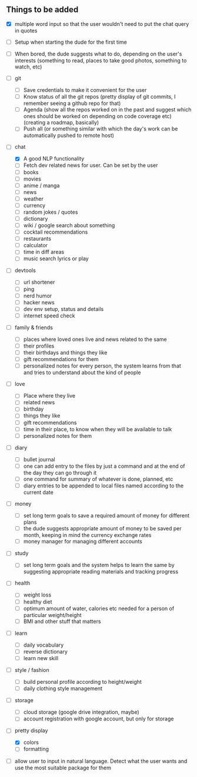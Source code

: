 ## Things to be added

- [x] multiple word input so that the user wouldn't need to put the chat query in quotes

- [ ] Setup when starting the dude for the first time

- [ ] When bored, the dude suggests what to do, depending on the user's interests (something to read, places to take good photos, something to watch, etc)

- [ ] git
  - [ ] Save credentials to make it convenient for the user
  - [ ] Know status of all the git repos (pretty display of git commits, I remember seeing a github repo for that)
  - [ ] Agenda (show all the repos worked on in the past and suggest which ones should be worked on depending on code coverage etc) (creating a roadmap, basically)
  - [ ] Push all (or something similar with which the day's work can be automatically pushed to remote host)

- [ ] chat
  - [x] A good NLP functionality
  - [ ] Fetch dev related news for user. Can be set by the user
  - [ ] books
  - [ ] movies
  - [ ] anime / manga
  - [ ] news
  - [ ] weather
  - [ ] currency
  - [ ] random jokes / quotes
  - [ ] dictionary
  - [ ] wiki / google search about something
  - [ ] cocktail recommendations
  - [ ] restaurants
  - [ ] calculator
  - [ ] time in diff areas
  - [ ] music search lyrics or play

- [ ] devtools
  - [ ] url shortener
  - [ ] ping
  - [ ] nerd humor
  - [ ] hacker news
  - [ ] dev env setup, status and details
  - [ ] internet speed check

- [ ] family & friends
  - [ ] places where loved ones live and news related to the same
  - [ ] their profiles
  - [ ] their birthdays and things they like
  - [ ] gift recommendations for them
  - [ ] personalized notes for every person, the system learns from that and tries to understand about the kind of people

- [ ] love
  - [ ] Place where they live
  - [ ] related news
  - [ ] birthday
  - [ ] things they like
  - [ ] gift recommendations
  - [ ] time in their place, to know when they will be available to talk
  - [ ] personalized notes for them

- [ ] diary
  - [ ] bullet journal
  - [ ] one can add entry to the files by just a command and at the end of the day they can go through it
  - [ ] one command for summary of whatever is done, planned, etc
  - [ ] diary entries to be appended to local files named according to the current date

- [ ] money
  - [ ] set long term goals to save a required amount of money for different plans
  - [ ] the dude suggests appropriate amount of money to be saved per month, keeping in mind the currency exchange rates
  - [ ] money manager for managing different accounts

- [ ] study
  - [ ] set long term goals and the system helps to learn the same by suggesting appropriate reading materials and tracking progress

- [ ] health
  - [ ] weight loss
  - [ ] healthy diet
  - [ ] optimum amount of water, calories etc needed for a person of particular weight/height
  - [ ] BMI and other stuff that matters

- [ ] learn
  - [ ] daily vocabulary
  - [ ] reverse dictionary
  - [ ] learn new skill

- [ ] style / fashion
  - [ ] build personal profile according to height/weight
  - [ ] daily clothing style management

- [ ] storage
  - [ ] cloud storage (google drive integration, maybe)
  - [ ] account registration with google account, but only for storage

- [ ] pretty display
  - [x] colors
  - [ ] formatting

- [ ] allow user to input in natural language. Detect what the user wants and use the most suitable package for them
